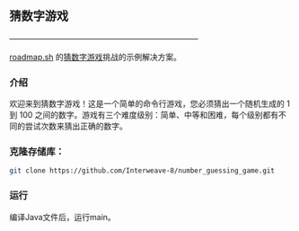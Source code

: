 ## 猜数字游戏

————————————————————————

[roadmap.sh](https://roadmap.sh/) 的[猜数字游戏](https://roadmap.sh/projects/number-guessing-game)挑战的示例解决方案。

### 介绍

欢迎来到猜数字游戏！这是一个简单的命令行游戏，您必须猜出一个随机生成的 1 到 100 之间的数字。游戏有三个难度级别：简单、中等和困难，每个级别都有不同的尝试次数来猜出正确的数字。

### **克隆存储库：**

```bash
git clone https://github.com/Interweave-8/number_guessing_game.git
```

### **运行**

编译Java文件后，运行main。